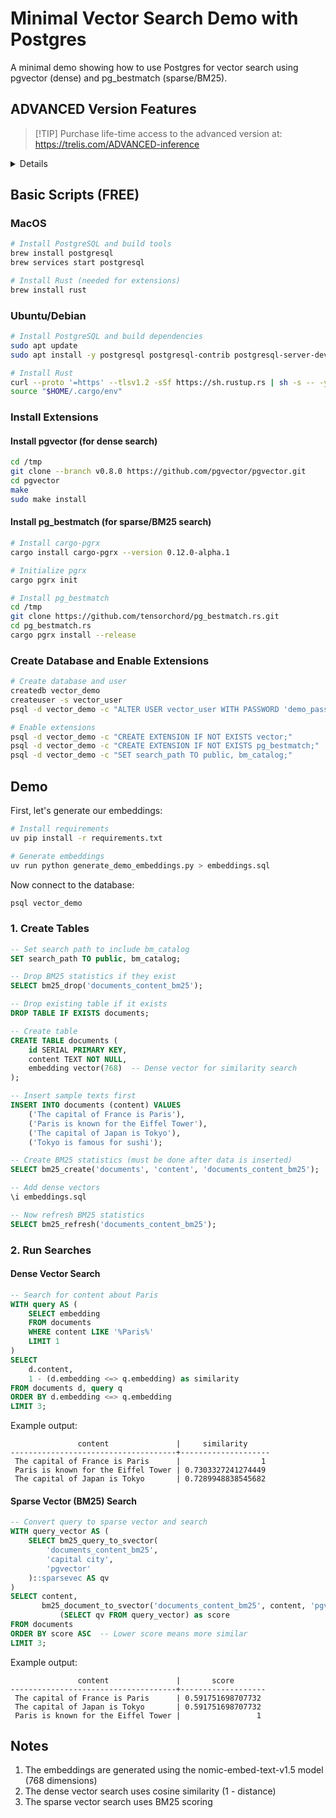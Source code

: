 # Minimal Vector Search Demo with Postgres

A minimal demo showing how to use Postgres for vector search using pgvector (dense) and pg_bestmatch (sparse/BM25).

## ADVANCED Version Features

> [!TIP] Purchase life-time access to the advanced version at: https://trelis.com/ADVANCED-inference

<details>
- **Document Processing**
  - Handles PDF, DOCX, TXT, and MD files automatically
  - Preserves metadata (page numbers, line numbers, sections)
  - Smart text chunking by page, paragraphs, lines and/or characters
  - Two-stage text normalization (cleaning + lemmatization)

- **Vector Search Capabilities**
  - Dense vector search using HNSW indexing for semantic similarity
  - Sparse vector search using BM25 for keyword matching
  - Configurable top-k retrieval

- **Database Optimizations**
  - Asynchronous database operations with connection pooling
  - Efficient vector indexing using pgvector
  - BM25 statistics tracking for improved text search
  - Batch processing support for document uploads

- **Development Features**
  - Complete test suite for embeddings, chunking, and search
  - Database migration management with Alembic
  - Verification scripts for setup and configuration
  - Command-line tools for testing and maintenance

- **Performance Features**
  - Pre-initialized NLTK models to reduce latency
  - Optimized chunk size for LLM context windows
  - Direct SQL queries for vector operations

- **Command Line Search Interface**
  - Conduct dense or sparse searches from the command line
</details>

## Basic Scripts (FREE)

### MacOS
```bash
# Install PostgreSQL and build tools
brew install postgresql
brew services start postgresql

# Install Rust (needed for extensions)
brew install rust
```

### Ubuntu/Debian
```bash
# Install PostgreSQL and build dependencies
sudo apt update
sudo apt install -y postgresql postgresql-contrib postgresql-server-dev-all build-essential

# Install Rust
curl --proto '=https' --tlsv1.2 -sSf https://sh.rustup.rs | sh -s -- -y
source "$HOME/.cargo/env"
```

### Install Extensions

#### Install pgvector (for dense search)
```bash
cd /tmp
git clone --branch v0.8.0 https://github.com/pgvector/pgvector.git
cd pgvector
make
sudo make install
```

#### Install pg_bestmatch (for sparse/BM25 search)
```bash
# Install cargo-pgrx
cargo install cargo-pgrx --version 0.12.0-alpha.1

# Initialize pgrx
cargo pgrx init

# Install pg_bestmatch
cd /tmp
git clone https://github.com/tensorchord/pg_bestmatch.rs.git
cd pg_bestmatch.rs
cargo pgrx install --release
```

### Create Database and Enable Extensions

```bash
# Create database and user
createdb vector_demo
createuser -s vector_user
psql -d vector_demo -c "ALTER USER vector_user WITH PASSWORD 'demo_password';"

# Enable extensions
psql -d vector_demo -c "CREATE EXTENSION IF NOT EXISTS vector;"
psql -d vector_demo -c "CREATE EXTENSION IF NOT EXISTS pg_bestmatch;"
psql -d vector_demo -c "SET search_path TO public, bm_catalog;"
```

## Demo

First, let's generate our embeddings:

```bash
# Install requirements
uv pip install -r requirements.txt

# Generate embeddings
uv run python generate_demo_embeddings.py > embeddings.sql
```

Now connect to the database:
```bash
psql vector_demo
```

### 1. Create Tables

```sql
-- Set search path to include bm_catalog
SET search_path TO public, bm_catalog;

-- Drop BM25 statistics if they exist
SELECT bm25_drop('documents_content_bm25');

-- Drop existing table if it exists
DROP TABLE IF EXISTS documents;

-- Create table
CREATE TABLE documents (
    id SERIAL PRIMARY KEY,
    content TEXT NOT NULL,
    embedding vector(768)  -- Dense vector for similarity search
);

-- Insert sample texts first
INSERT INTO documents (content) VALUES 
    ('The capital of France is Paris'),
    ('Paris is known for the Eiffel Tower'),
    ('The capital of Japan is Tokyo'),
    ('Tokyo is famous for sushi');

-- Create BM25 statistics (must be done after data is inserted)
SELECT bm25_create('documents', 'content', 'documents_content_bm25');

-- Add dense vectors
\i embeddings.sql

-- Now refresh BM25 statistics
SELECT bm25_refresh('documents_content_bm25');
```

### 2. Run Searches

#### Dense Vector Search
```sql
-- Search for content about Paris
WITH query AS (
    SELECT embedding 
    FROM documents 
    WHERE content LIKE '%Paris%' 
    LIMIT 1
)
SELECT 
    d.content,
    1 - (d.embedding <=> q.embedding) as similarity
FROM documents d, query q
ORDER BY d.embedding <=> q.embedding
LIMIT 3;
```

Example output:
```
               content               |     similarity     
-------------------------------------+--------------------
 The capital of France is Paris      |                  1
 Paris is known for the Eiffel Tower | 0.7303327241274449
 The capital of Japan is Tokyo       | 0.7289948838545682
```

#### Sparse Vector (BM25) Search
```sql
-- Convert query to sparse vector and search
WITH query_vector AS (
    SELECT bm25_query_to_svector(
        'documents_content_bm25',
        'capital city',
        'pgvector'
    )::sparsevec AS qv
)
SELECT content,
       bm25_document_to_svector('documents_content_bm25', content, 'pgvector')::sparsevec <=> 
           (SELECT qv FROM query_vector) as score
FROM documents
ORDER BY score ASC  -- Lower score means more similar
LIMIT 3;
```

Example output:
```
               content               |       score       
-------------------------------------+-------------------
 The capital of France is Paris      | 0.591751698707732
 The capital of Japan is Tokyo       | 0.591751698707732
 Paris is known for the Eiffel Tower |                 1
```

## Notes

1. The embeddings are generated using the nomic-embed-text-v1.5 model (768 dimensions)
2. The dense vector search uses cosine similarity (1 - distance)
3. The sparse vector search uses BM25 scoring


